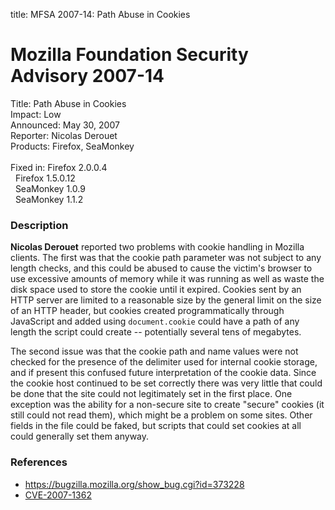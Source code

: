 title: MFSA 2007-14: Path Abuse in Cookies

<h1>Mozilla Foundation Security Advisory 2007-14</h1>

<p><span class="label">Title:</span>      Path Abuse in Cookies<br/>
<span class="label">Impact:</span>     Low<br/>
<span class="label">Announced:</span>  May 30, 2007<br/>
<span class="label">Reporter:</span>   Nicolas Derouet<br/>
<span class="label">Products:</span>   Firefox, SeaMonkey<br/>
<br/>
<span class="label">Fixed in:</span>   Firefox 2.0.0.4<br/>
<span class="label">&#160;</span>      Firefox 1.5.0.12<br/>
<span class="label">&#160;</span>      SeaMonkey 1.0.9<br/>
<span class="label">&#160;</span>      SeaMonkey 1.1.2</p>

<h3>Description</h3>

<p><strong>Nicolas Derouet</strong> reported two problems with
cookie handling in Mozilla clients. The first was that the
cookie path parameter was not subject to any length checks, and
this could be abused to cause the victim's browser to use excessive
amounts of memory while it was running as well as waste the disk
space used to store the cookie until it expired.
Cookies sent by an HTTP server are limited to a
reasonable size by the general limit on the size of an HTTP header,
but cookies created programmatically through JavaScript and
added using <code>document.cookie</code> could have a path
of any length the script could create -- potentially several
tens of megabytes.</p>

<p>The second issue was that the cookie path and name values
were not checked for the presence of the delimiter used for
internal cookie storage, and if present this confused future
interpretation of the cookie data. Since the cookie host continued
to be set correctly there was very little that could be done
that the site could not legitimately set in the first place. One
exception was the ability for a non-secure site to create "secure"
cookies (it still could not read them), which might be a problem
on some sites. Other fields in the file could be faked, but scripts
that could set cookies at all could generally set them anyway.</p>

<h3>References</h3>

<ul>
<li><a href="https://bugzilla.mozilla.org/show_bug.cgi?id=373228">
https://bugzilla.mozilla.org/show_bug.cgi?id=373228</a></li>
<li><a class="ex-ref" href="http://nvd.nist.gov/nvd.cfm?cvename=CVE-2007-1362">CVE-2007-1362</a></li>
</ul>



